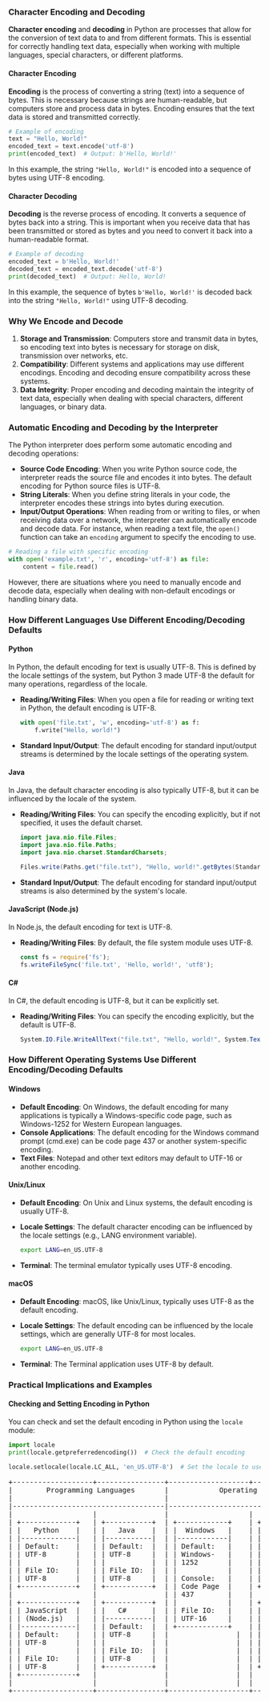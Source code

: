 ### Character Encoding and Decoding 

**Character encoding** and **decoding** in Python are processes that allow for the conversion of text data to and from different formats. This is essential for correctly handling text data, especially when working with multiple languages, special characters, or different platforms.

#### Character Encoding

**Encoding** is the process of converting a string (text) into a sequence of bytes. This is necessary because strings are human-readable, but computers store and process data in bytes. Encoding ensures that the text data is stored and transmitted correctly.

```python
# Example of encoding
text = "Hello, World!"
encoded_text = text.encode('utf-8')
print(encoded_text)  # Output: b'Hello, World!'
```

In this example, the string `"Hello, World!"` is encoded into a sequence of bytes using UTF-8 encoding.

#### Character Decoding

**Decoding** is the reverse process of encoding. It converts a sequence of bytes back into a string. This is important when you receive data that has been transmitted or stored as bytes and you need to convert it back into a human-readable format.

```python
# Example of decoding
encoded_text = b'Hello, World!'
decoded_text = encoded_text.decode('utf-8')
print(decoded_text)  # Output: Hello, World!
```

In this example, the sequence of bytes `b'Hello, World!'` is decoded back into the string `"Hello, World!"` using UTF-8 decoding.

### Why We Encode and Decode

1. **Storage and Transmission**: Computers store and transmit data in bytes, so encoding text into bytes is necessary for storage on disk, transmission over networks, etc.
2. **Compatibility**: Different systems and applications may use different encodings. Encoding and decoding ensure compatibility across these systems.
3. **Data Integrity**: Proper encoding and decoding maintain the integrity of text data, especially when dealing with special characters, different languages, or binary data.

### Automatic Encoding and Decoding by the Interpreter

The Python interpreter does perform some automatic encoding and decoding operations:

- **Source Code Encoding**: When you write Python source code, the interpreter reads the source file and encodes it into bytes. The default encoding for Python source files is UTF-8.
- **String Literals**: When you define string literals in your code, the interpreter encodes these strings into bytes during execution.
- **Input/Output Operations**: When reading from or writing to files, or when receiving data over a network, the interpreter can automatically encode and decode data. For instance, when reading a text file, the `open()` function can take an `encoding` argument to specify the encoding to use.

```python
# Reading a file with specific encoding
with open('example.txt', 'r', encoding='utf-8') as file:
    content = file.read()
```

However, there are situations where you need to manually encode and decode data, especially when dealing with non-default encodings or handling binary data.

### How Different Languages Use Different Encoding/Decoding Defaults

#### Python

In Python, the default encoding for text is usually UTF-8. This is defined by the locale settings of the system, but Python 3 made UTF-8 the default for many operations, regardless of the locale.

- **Reading/Writing Files**: When you open a file for reading or writing text in Python, the default encoding is UTF-8.

    ```python
    with open('file.txt', 'w', encoding='utf-8') as f:
        f.write("Hello, world!")
    ```

- **Standard Input/Output**: The default encoding for standard input/output streams is determined by the locale settings of the operating system.

#### Java

In Java, the default character encoding is also typically UTF-8, but it can be influenced by the locale of the system.

- **Reading/Writing Files**: You can specify the encoding explicitly, but if not specified, it uses the default charset.

    ```java
    import java.nio.file.Files;
    import java.nio.file.Paths;
    import java.nio.charset.StandardCharsets;

    Files.write(Paths.get("file.txt"), "Hello, world!".getBytes(StandardCharsets.UTF_8));
    ```

- **Standard Input/Output**: The default encoding for standard input/output streams is also determined by the system's locale.

#### JavaScript (Node.js)

In Node.js, the default encoding for text is UTF-8.

- **Reading/Writing Files**: By default, the file system module uses UTF-8.

    ```javascript
    const fs = require('fs');
    fs.writeFileSync('file.txt', 'Hello, world!', 'utf8');
    ```

#### C#

In C#, the default encoding is UTF-8, but it can be explicitly set.

- **Reading/Writing Files**: You can specify the encoding explicitly, but the default is UTF-8.

    ```csharp
    System.IO.File.WriteAllText("file.txt", "Hello, world!", System.Text.Encoding.UTF8);
    ```

### How Different Operating Systems Use Different Encoding/Decoding Defaults

#### Windows

- **Default Encoding**: On Windows, the default encoding for many applications is typically a Windows-specific code page, such as Windows-1252 for Western European languages.
- **Console Applications**: The default encoding for the Windows command prompt (cmd.exe) can be code page 437 or another system-specific encoding.
- **Text Files**: Notepad and other text editors may default to UTF-16 or another encoding.

#### Unix/Linux

- **Default Encoding**: On Unix and Linux systems, the default encoding is usually UTF-8.
- **Locale Settings**: The default character encoding can be influenced by the locale settings (e.g., LANG environment variable).

    ```sh
    export LANG=en_US.UTF-8
    ```

- **Terminal**: The terminal emulator typically uses UTF-8 encoding.

#### macOS

- **Default Encoding**: macOS, like Unix/Linux, typically uses UTF-8 as the default encoding.
- **Locale Settings**: The default encoding can be influenced by the locale settings, which are generally UTF-8 for most locales.

    ```sh
    export LANG=en_US.UTF-8
    ```

- **Terminal**: The Terminal application uses UTF-8 by default.

### Practical Implications and Examples

#### Checking and Setting Encoding in Python

You can check and set the default encoding in Python using the `locale` module:

```python
import locale
print(locale.getpreferredencoding())  # Check the default encoding

locale.setlocale(locale.LC_ALL, 'en_US.UTF-8')  # Set the locale to use UTF-8
```
<pre>
+-------------------+----------------+-------------------+------------------+
|        Programming Languages       |            Operating Systems         |             
|                                    |                                      |
|------------------------------------|--------------------------------------|
|                   |                |                   |                  |
| +-------------+   | +-----------+  | +------------+    | +------------+   |
| |   Python    |   | |   Java    |  | |  Windows   |    | | Unix/Linux |   |
| |-------------|   | |-----------|  | |------------|    | |------------|   |
| | Default:    |   | | Default:  |  | | Default:   |    | | Default:   |   |
| | UTF-8       |   | | UTF-8     |  | | Windows-   |    | | UTF-8      |   |
| |             |   | |           |  | | 1252       |    | |            |   |
| | File IO:    |   | | File IO:  |  | |            |    | | Terminal:  |   |
| | UTF-8       |   | | UTF-8     |  | | Console:   |    | | UTF-8      |   |
| +-------------+   | +-----------+  | | Code Page  |    | +------------+   |
|                   |                | | 437        |    |                  |
| +-------------+   | +-----------+  | |            |    | +------------+   |
| | JavaScript  |   | |   C#      |  | | File IO:   |    | |   macOS    |   |
| | (Node.js)   |   | |-----------|  | | UTF-16     |    | |------------|   |
| |-------------|   | | Default:  |  | +------------+    | | Default:   |   |
| | Default:    |   | | UTF-8     |  |                |  | | UTF-8      |   |
| | UTF-8       |   | |           |  |                |  | |            |   |
| |             |   | | File IO:  |  |                |  | | Terminal:  |   |
| | File IO:    |   | | UTF-8     |  |                |  | | UTF-8      |   |
| | UTF-8       |   | +-----------+  |                |  | +------------+   |
| +-------------+   |                |                |  |                  |
|                   |                |                |  |                  |
+-------------------+----------------+-------------------+------------------+
</pre>
